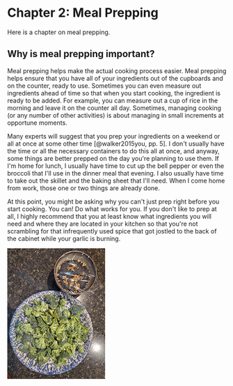 # Chapter 2: Meal Prepping

Here is a chapter on meal prepping.

## Why is meal prepping important?

Meal prepping helps make the actual cooking process easier. Meal prepping helps ensure that you have all of your ingredients out of the cupboards and on the counter, ready to use. Sometimes you can even measure out ingredients ahead of time so that when you start cooking, the ingredient is ready to be added. For example, you can measure out a cup of rice in the morning and leave it on the counter all day. Sometimes, managing cooking (or any number of other activities) is about managing in small increments at opportune moments.

Many experts will suggest that you prep your ingredients on a weekend or all at once at some other time [@walker2015you, pp. 5]. I don't usually have the time or all the necessary containers to do this all at once, and anyway, some things are better prepped on the day you're planning to use them. If I'm home for lunch, I usually have time to cut up the bell pepper or even the broccoli that I'll use in the dinner meal that evening. I also usually have time to take out the skillet and the baking sheet that I'll need. When I come home from work, those one or two things are already done.

At this point, you might be asking why you can't just prep right before you start cooking. You can! Do what works for you. If you don't like to prep at all, I highly recommend that you at least know what ingredients you will need and where they are located in your kitchen so that you're not scrambling for that infrequently used spice that got jostled to the back of the cabinet while your garlic is burning.

![Prepped ingredients for beef and broccoli stir fry](images/prepping.jpg)

## 
